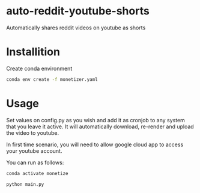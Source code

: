 # auto-reddit-youtube-shorts
Automatically shares reddit videos on youtube as shorts

# Installition

Create conda environment
```bash
conda env create -f monetizer.yaml
```

# Usage
Set values on config.py as you wish and add it as cronjob to any system that you leave it active.
It will automatically download, re-render and upload the video to youtube.

In first time scenario, you will need to allow google cloud app to access your youtube account.

You can run as follows:
```bash
conda activate monetize
```


```bash
python main.py
```

